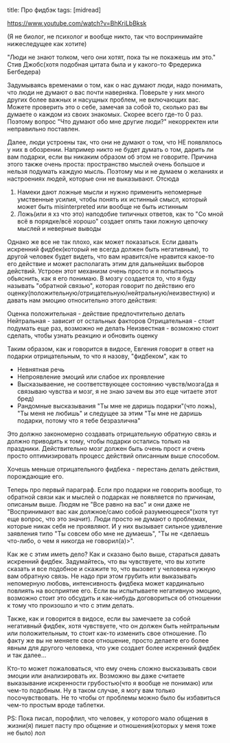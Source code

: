 title: Про фидбэк
tags: [midread]

https://www.youtube.com/watch?v=BhKriLbBksk
  
(Я не биолог, не психолог и вообще никто, так что воспринимайте нижеследущее как хотите)

"Люди не знают толком, чего они хотят, пока ты не покажешь им это." Стив Джобс(хотя подобная цитата была и у какого-то Фредерика Бегбедера)

Задумываясь временами о том, как о нас думают люди, надо понимать, что люди не думают о вас почти наверняка. Поверьте у них много других более важных и насущных проблем, не включающих вас. Можете проверить это о себе, замечая за собой то, сколько раз вы думаете о каждом из своих знакомых. Скорее всего где-то 0 раз. Поэтому вопрос "Что думают обо мне другие люди?" некорректен или неправильно поставлен.

Далее, люди устроены так, что они не думают о том, что НЕ появлялось у них в обозрении. Например никто не будет думать о том, дарить ли вам подарки, если вы никаким образом об этом не говорите. Причина этого также очень проста: пространство мыслей очень большое и нельзя подумать каждую мысль. Поэтому мы и не думаем о желаниях и настроениях людей, которые они не выказывают. Отсюда

1) Намеки дают ложные мысли и нужно применить непомерные умственные усилия, чтобы понять их истинный смысл, который может быть misinterpreted или вообще не быть истинным
2) Ложь(или я хз что это) наподобие типичных ответов, как то "Со мной всё в порядке/всё хорошо" создает опять таки ложную цепочку мыслей и неверные выводы

Однако же все не так плохо, как может показаться. Если давать искренний фидбек(который не всегда должен быть негативным), то другой человек будет видеть, что вам нравится/не нравится какое-то его действие и может располагать этим для дальнейших выборов действий.
Устроен этот механизм очень просто и я попытаюсь обьяснить, как я его понимаю. В мозгу создается то, что я буду называть "обратной связью", которая говорит по действию его оценку(положительную/отрицательную/нейтральную/неизвестную) и давать нам эмоцию относительно этого действия:

Оценка положительная - действие предпочтительно делать
Нейтральная - зависит от остальных факторов
Отрицательная - стоит подумать еще раз, возможно не делать
Неизвестная - возможно стоит сделать, чтобы узнать реакцию и обновить оценку

Таким образом, как и говорится в видосе, Евгения говорит в ответ на подарки отрицательным, то что я назову, "фидбеком", как то

- Невнятная речь
- Непроявление эмоций или слабое их проявление
- Высказываение, не соответствующее состоянию чувств/мозга(да я связываю чувства и мозг, я не знаю зачем вы это еще читаете этот бред)
- Рандомные высказывания "Ты мне не даришь подарки"(что ложь), "Ты меня не любишь" и следущее за этим "Ты мне не даришь подарки, потому что я тебе безразлична"

Это должно закономерно создавать отрицательную обратную связь и должно приводить к тому, чтобы подарки остались только на праздники. Действительно мозг должен быть очень прост и очень просто оптимизировать процесс действий описанным выше способом.

Хочешь меньше отрицательного фидбека - перестань делать действия, порождающие его.

Теперь про первый параграф. Если про подарки не говорить вообще, то обратной связи как и мыслей о подарках не появляется по причинам, описаным выше. Людям не "Все равно на вас" и они даже не "Воспринимают вас как должное/само собой разумеющееся"(хотя тут еще вопрос, что это значит). Люди просто не думают о проблемах, которые никак себя не проявляют. И у них вызывает сильное удивление заявления типо "Ты совсем обо мне не думаешь", "Ты не <делаешь что-либо, о чем я никогда не говорил(а)>".

Как же с этим иметь дело? Как и сказано было выше, стараться давать искренний фидбек. Задумайтесь, что вы чувствуете, что вы хотите сказать и все подобное и скажите то, что вызовет у человека нужную вам обратную связь. Не надо при этом грубить или выказывать непомерную любовь, интенсивность фидбека может кардинально повлиять на восприятие его. Если вы испытываете негативную эмоцию, возможно стоит это обсудить и как-нибудь договориться об отношении к тому что произошло и что с этим делать.

Также, как и говорится в видосе, если вы замечаете за собой негативный фидбек, хотя чувствуете, что он должен быть нейтральным или положительным, то стоит как-то изменить свое отношение. По факту же вы не меняете свое отношение, просто делаете его более явным для другого человека, что уже создает более искренний фидбек и так далее...

Кто-то может пожаловаться, что ему очень сложно высказывать свои эмоции или анализировать их. Возможно вы даже считаете выказывание искренности грубостью(что я вообще не понимаю) или чем-то подобным. Ну в таком случае, я могу вам только посочувствовать. Не то чтобы от проблемы можно было бы избавиться чем-то простым вроде таблетки.

PS: Пока писал, порофлил, что человек, у которого мало общения в жизни(я) пишет пасту про общение и отношения(которых у меня тоже не было) лол
